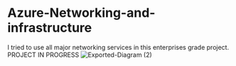 # Azure-Networking-and-infrastructure
I tried to use all major networking services in this enterprises grade project.
PROJECT IN PROGRESS
![Exported-Diagram (2)](https://github.com/user-attachments/assets/7773146a-9334-4ca4-81dd-f4b18be3454c)
